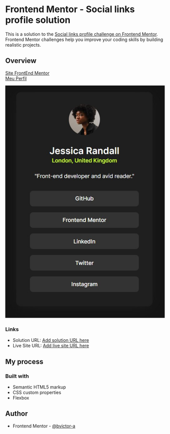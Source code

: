 # Frontend Mentor - Social links profile solution

This is a solution to the [Social links profile challenge on Frontend Mentor](https://www.frontendmentor.io/challenges/social-links-profile-UG32l9m6dQ). Frontend Mentor challenges help you improve your coding skills by building realistic projects. 

## Overview

[Site FrontEnd Mentor](https://www.frontendmentor.io)
<br>
[Meu Perfil](https://www.frontendmentor.io/profile/Bruno-VR)

![](./assets/images/Screenshot.jpg)


### Links

- Solution URL: [Add solution URL here](https://your-solution-url.com)
- Live Site URL: [Add live site URL here](https://your-live-site-url.com)

## My process

### Built with

- Semantic HTML5 markup
- CSS custom properties
- Flexbox

## Author

- Frontend Mentor - [@bvictor-a](https://www.frontendmentor.io/profile/bvictor-a)
